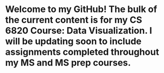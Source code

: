 # Welcome to my GitHub! The bulk of the current content is for my CS 6820 Course: Data Visualization. I will be updating soon to include assignments completed throughout my MS and MS prep courses.